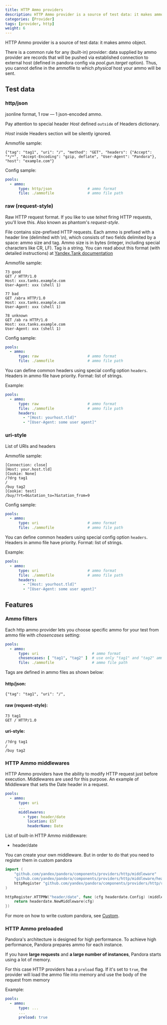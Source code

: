 ```yaml
---
title: HTTP Ammo providers
description: HTTP Ammo provider is a source of test data: it makes ammo object
categories: [Provider]
tags: [provider, http]
weight: 6
---
```


HTTP Ammo provider is a source of test data: it makes ammo object.

There is a common rule for any (built-in) provider: data supplied by ammo provider are records that will be pushed via
established connection to external host (defined in pandora config via _pool.gun.target_ option). Thus, you cannot
define in the ammofile to which _physical_ host your ammo will be sent.

## Test data

### http/json

jsonline format, 1 row — 1 json-encoded ammo.

Pay attention to special header _Host_ defined `outside` of Headers dictionary.

_Host_ inside Headers section will be silently ignored.

Ammofile sample:

```
{"tag": "tag1", "uri": "/", "method": "GET", "headers": {"Accept": "*/*", "Accept-Encoding": "gzip, deflate", "User-Agent": "Pandora"}, "host": "example.com"}
```

Config sample:

```yaml
pools:
  - ammo:
      type: http/json                # ammo format
      file: ./ammofile               # ammo file path
```

### raw (request-style)

Raw HTTP request format. If you like to use _telnet_ firing HTTP requests, you'll love this.
Also known as phantom's _request-style_.

File contains size-prefixed HTTP requests. Each ammo is prefixed with a header line (delimited with \n), which consists
of two fields delimited by a space: ammo size and tag. Ammo size is in bytes (integer, including special characters like
CR, LF). Tag is a string. You can read about this format (with detailed instructions) at
[Yandex.Tank documentation](https://yandextank.readthedocs.io/en/latest/tutorial.html#request-style)

Ammofile sample:

```
73 good
GET / HTTP/1.0
Host: xxx.tanks.example.com
User-Agent: xxx (shell 1)

77 bad
GET /abra HTTP/1.0
Host: xxx.tanks.example.com
User-Agent: xxx (shell 1)

78 unknown
GET /ab ra HTTP/1.0
Host: xxx.tanks.example.com
User-Agent: xxx (shell 1)
```

Config sample:

```yaml
pools:
  - ammo:
      type: raw                      # ammo format
      file: ./ammofile               # ammo file path
```

You can define common headers using special config option `headers`. Headers in ammo file have priority. Format: list of
strings.

Example:

```yaml
pools:
  - ammo:
      type: raw                      # ammo format
      file: ./ammofile               # ammo file path
      headers:
        - "[Host: yourhost.tld]"
        - "[User-Agent: some user agent]"
```

### uri-style

List of URIs and headers

Ammofile sample:

```
[Connection: close]
[Host: your.host.tld]
[Cookie: None]
/?drg tag1
/
/buy tag2
[Cookie: test]
/buy/?rt=0&station_to=7&station_from=9
```

Config sample:


```yaml
pools:
  - ammo:
      type: uri                      # ammo format
      file: ./ammofile               # ammo file path
```

You can define common headers using special config option `headers`. Headers in ammo file have priority. Format: list of
strings.

Example:

```yaml
pools:
  - ammo:
      type: uri                      # ammo format
      file: ./ammofile               # ammo file path
      headers:
        - "[Host: yourhost.tld]"
        - "[User-Agent: some user agent]"
```

## Features

### Ammo filters

Each http ammo provider lets you choose specific ammo for your test from ammo file with _chosencases_ setting:

```yaml
pools:
  - ammo:
      type: uri                        # ammo format
      chosencases: [ "tag1", "tag2" ]  # use only "tag1" and "tag2" ammo for this test
      file: ./ammofile                 # ammo file path
```

Tags are defined in ammo files as shown below:

#### http/json:

```
{"tag": "tag1", "uri": "/",
```

#### raw (request-style):

```
73 tag1
GET / HTTP/1.0
```

#### uri-style:

```
/?drg tag1
/
/buy tag2
```

### HTTP Ammo middlewares

HTTP Ammo providers have the ability to modify HTTP request just before execution.
Middlewares are used for this purpose. An example of Middleware that sets the Date header in a request.

```yaml
pools:
  - ammo:
      type: uri
      ...
      middlewares:
        - type: header/date
          location: EST
          headerName: Date
```

List of built-in HTTP Ammo middleware:

- header/date

You can create your own middleware. But in order to do that you need to register them in custom pandora

```go
import (
    "github.com/yandex/pandora/components/providers/http/middleware"
    "github.com/yandex/pandora/components/providers/http/middleware/headerdate"
    httpRegister "github.com/yandex/pandora/components/providers/http/register"
)

httpRegister.HTTPMW("header/date", func (cfg headerdate.Config) (middleware.Middleware, error) {
    return headerdate.NewMiddleware(cfg)
})
```

For more on how to write custom pandora, see [Custom](custom.md).

### HTTP Ammo preloaded

Pandora's architecture is designed for high performance. To achieve high performance, Pandora prepares ammo for each
instance.

If you have **large requests** and **a large number of instances**, Pandora starts using a lot of memory.

For this case HTTP providers has a ``preload`` flag. If it's set to ``true``, the provider will load the ammo file into
memory and use the body of the request from memory

Example:

```yaml
pools:
  - ammo:
      type: ...
      ...
      preload: true
```
